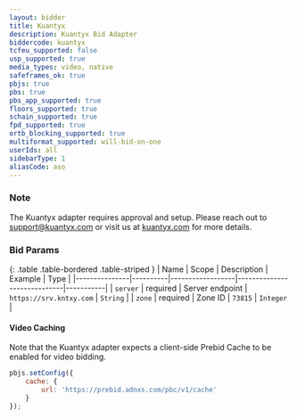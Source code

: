 ```yaml
---
layout: bidder
title: Kuantyx
description: Kuantyx Bid Adapter
biddercode: kuantyx
tcfeu_supported: false
usp_supported: true
media_types: video, native
safeframes_ok: true
pbjs: true
pbs: true
pbs_app_supported: true
floors_supported: true
schain_supported: true
fpd_supported: true
ortb_blocking_supported: true
multiformat_supported: will-bid-on-one
userIds: all
sidebarType: 1
aliasCode: aso
---
```

### Note

The Kuantyx adapter requires approval and setup. Please reach out to <support@kuantyx.com> or visit us at [kuantyx.com](https://kuantyx.com) for more details.

### Bid Params

{: .table .table-bordered .table-striped }
| Name          | Scope    | Description      | Example                     | Type      |
|---------------|----------|------------------|-----------------------------|-----------|
| `server`      | required | Server endpoint  | `https://srv.kntxy.com`     | `String`  |
| `zone`        | required | Zone ID          | `73815`                     | `Integer` |

#### Video Caching

Note that the Kuantyx adapter expects a client-side Prebid Cache to be enabled for video bidding.

```js
pbjs.setConfig({
    cache: {
        url: 'https://prebid.adnxs.com/pbc/v1/cache'
    }
});
```
